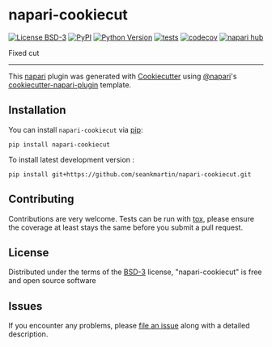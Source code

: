 # napari-cookiecut

[![License BSD-3](https://img.shields.io/pypi/l/napari-cookiecut.svg?color=green)](https://github.com/seankmartin/napari-cookiecut/raw/main/LICENSE)
[![PyPI](https://img.shields.io/pypi/v/napari-cookiecut.svg?color=green)](https://pypi.org/project/napari-cookiecut)
[![Python Version](https://img.shields.io/pypi/pyversions/napari-cookiecut.svg?color=green)](https://python.org)
[![tests](https://github.com/seankmartin/napari-cookiecut/workflows/tests/badge.svg)](https://github.com/seankmartin/napari-cookiecut/actions)
[![codecov](https://codecov.io/gh/seankmartin/napari-cookiecut/branch/main/graph/badge.svg)](https://codecov.io/gh/seankmartin/napari-cookiecut)
[![napari hub](https://img.shields.io/endpoint?url=https://api.napari-hub.org/shields/napari-cookiecut)](https://napari-hub.org/plugins/napari-cookiecut)

Fixed cut

----------------------------------

This [napari] plugin was generated with [Cookiecutter] using [@napari]'s [cookiecutter-napari-plugin] template.

<!--
Don't miss the full getting started guide to set up your new package:
https://github.com/napari/cookiecutter-napari-plugin#getting-started

and review the napari docs for plugin developers:
https://napari.org/stable/plugins/index.html
-->

## Installation

You can install `napari-cookiecut` via [pip]:

    pip install napari-cookiecut



To install latest development version :

    pip install git+https://github.com/seankmartin/napari-cookiecut.git


## Contributing

Contributions are very welcome. Tests can be run with [tox], please ensure
the coverage at least stays the same before you submit a pull request.

## License

Distributed under the terms of the [BSD-3] license,
"napari-cookiecut" is free and open source software

## Issues

If you encounter any problems, please [file an issue] along with a detailed description.

[napari]: https://github.com/napari/napari
[Cookiecutter]: https://github.com/audreyr/cookiecutter
[@napari]: https://github.com/napari
[MIT]: http://opensource.org/licenses/MIT
[BSD-3]: http://opensource.org/licenses/BSD-3-Clause
[GNU GPL v3.0]: http://www.gnu.org/licenses/gpl-3.0.txt
[GNU LGPL v3.0]: http://www.gnu.org/licenses/lgpl-3.0.txt
[Apache Software License 2.0]: http://www.apache.org/licenses/LICENSE-2.0
[Mozilla Public License 2.0]: https://www.mozilla.org/media/MPL/2.0/index.txt
[cookiecutter-napari-plugin]: https://github.com/napari/cookiecutter-napari-plugin

[file an issue]: https://github.com/seankmartin/napari-cookiecut/issues

[napari]: https://github.com/napari/napari
[tox]: https://tox.readthedocs.io/en/latest/
[pip]: https://pypi.org/project/pip/
[PyPI]: https://pypi.org/
